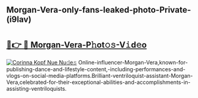 ## Morgan-Vera-only-fans​-leaked-photo​-Private-(i9lav)


# <h2><a href="https://mediaupload.pro?title=Morgan-Vera&ref=git">🔗👉 🔴 Morgan-Vera-P𝚑ot𝚘𝚜-V𝚒d𝚎o</a></h2>

[![Corinna Kopf Nue Nu𝚍e𝚜](https://i.imgur.com/0qMVB7G.gif)](https://mediaupload.pro?title=Morgan-Vera&ref=git)
Online-influencer-Morgan-Vera,known-for-publishing-dance-and-lifestyle-content,-including-performances-and-vlogs-on-social-media-platforms.Brilliant-ventriloquist-assistant-Morgan-Vera,celebrated-for-their-exceptional-abilities-and-accomplishments-in-assisting-ventriloquists.  